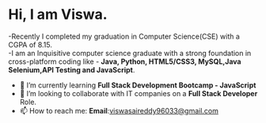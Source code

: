 # Hi, I am Viswa.

-Recently I completed my graduation in Computer Science(CSE) with a CGPA of 8.15.  
-I am an Inquisitive computer science graduate with a strong foundation in cross-platform coding like - ****Java, Python, HTML5/CSS3, MySQL,Java Selenium,API Testing and JavaScript****.


- 🌱 I’m currently learning ****Full Stack Development Bootcamp - JavaScript****
- 👯 I’m looking to collaborate with IT companies on a **Full Stack Developer** Role.
- 📫 How to reach me:
  **Email**:viswasaireddy96033@gmail.com
